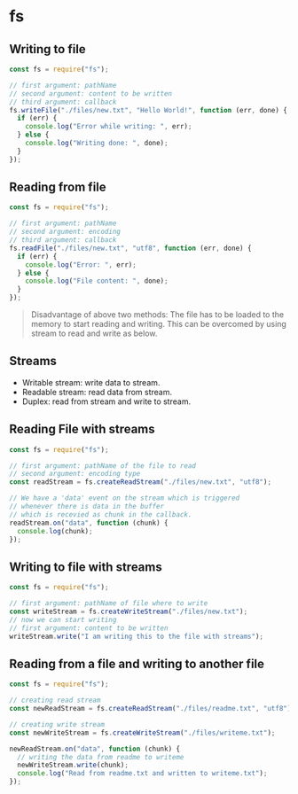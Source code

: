 # fs

## Writing to file

```js
const fs = require("fs");

// first argument: pathName
// second argument: content to be written
// third argument: callback
fs.writeFile("./files/new.txt", "Hello World!", function (err, done) {
  if (err) {
    console.log("Error while writing: ", err);
  } else {
    console.log("Writing done: ", done);
  }
});
```

## Reading from file

```js
const fs = require("fs");

// first argument: pathName
// second argument: encoding
// third argument: callback
fs.readFile("./files/new.txt", "utf8", function (err, done) {
  if (err) {
    console.log("Error: ", err);
  } else {
    console.log("File content: ", done);
  }
});
```

> Disadvantage of above two methods: The file has to be loaded to the memory to start reading and writing. This can be overcomed by using stream to read and write as below.

## Streams

- Writable stream: write data to stream.
- Readable stream: read data from stream.
- Duplex: read from stream and write to stream.

## Reading File with streams

```js
const fs = require("fs");

// first argument: pathName of the file to read
// second argument: encoding type
const readStream = fs.createReadStream("./files/new.txt", "utf8");

// We have a 'data' event on the stream which is triggered
// whenever there is data in the buffer
// which is recevied as chunk in the callback.
readStream.on("data", function (chunk) {
  console.log(chunk);
});
```

## Writing to file with streams

```js
const fs = require("fs");

// first argument: pathName of file where to write
const writeStream = fs.createWriteStream("./files/new.txt");
// now we can start writing
// first argument: content to be written
writeStream.write("I am writing this to the file with streams");
```

## Reading from a file and writing to another file

```js
const fs = require("fs");

// creating read stream
const newReadStream = fs.createReadStream("./files/readme.txt", "utf8");

// creating write stream
const newWriteStream = fs.createWriteStream("./files/writeme.txt");

newReadStream.on("data", function (chunk) {
  // writing the data from readme to writeme
  newWriteStream.write(chunk);
  console.log("Read from readme.txt and written to writeme.txt");
});
```
